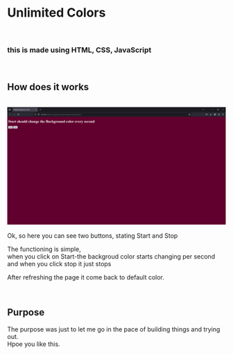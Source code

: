 <h1>Unlimited Colors</h1>
<br>
<h3>this is made using HTML, CSS, JavaScript</h3>
<br>
<h2>How does it works</h2>
<br>
<img src='pic'>
<p>Ok, so here you can see two buttons, stating Start and Stop</p>
<p>The functioning is simple, <br> when you click on Start-the backgroud color starts changing per second and when you click stop it just stops</p>
<p>After refreshing the page it come back to default color.</p>
<br>
<h2>Purpose</h2>
<p>The purpose was just to let me go in the pace of building things and trying out.<br> Hpoe you like this.</p>
